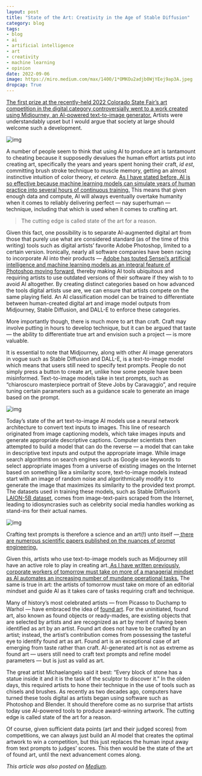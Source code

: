 ```yaml
---
layout: post
title: "State of the Art: Creativity in the Age of Stable Diffusion"
category: blog
tags: 
- blog
- ai
- artificial intelligence
- art
- creativity
- machine learning
- opinion
date: 2022-09-06
image: https://miro.medium.com/max/1400/1*OMKOu2adjb0WjYEej9ap3A.jpeg
dropcap: True
---
```


[The first prize at the recently-held 2022 Colorado State Fair’s art competition in the digital category controversially went to a work created using Midjourney, an AI-powered text-to-image generator.](https://www.smithsonianmag.com/smart-news/artificial-intelligence-art-wins-colorado-state-fair-180980703/) Artists were understandably upset but I would argue that society at large should welcome such a development.

![img](https://miro.medium.com/max/1400/0*t7Mv5hAMt_daMRml.jpg)

A number of people seem to think that using AI to produce art is tantamount to cheating because it supposedly devalues the human effort artists put into creating art, specifically the years and years spent honing their craft, *id est*, committing brush stroke technique to muscle memory, getting an almost instinctive intuition of color theory, *et cetera*. [As I have stated before, AI is so effective because machine learning models can simulate years of human practice into several hours of continuous training.](https://victorangeloblancada.github.io/blog/2019/03/25/democritization-of-expertise.html) This means that given enough data and compute, AI will always eventually overtake humanity when it comes to reliably delivering perfect — nay superhuman — technique, including that which is used when it comes to crafting art.

> The cutting edge is called state of the art for a reason.

Given this fact, one possibility is to separate AI-augmented digital art from those that purely use what are considered standard (as of the time of this writing) tools such as digital artists’ favorite Adobe Photoshop, limited to a certain version. Ironically, nearly all software companies have been racing to incorporate AI into their products — [Adobe has touted Sensei’s artificial intelligence and machine learning models as an integral feature of Photoshop moving forward](https://www.makeuseof.com/what-is-adobe-sensei/), thereby making AI tools ubiquitous and requiring artists to use outdated versions of their software if they wish to to avoid AI altogether. By creating distinct categories based on how advanced the tools digital artists use are, we can ensure that artists compete on the same playing field. An AI classification model can be trained to differentiate between human-created digital art and image model outputs from Midjourney, Stable Diffusion, and DALL-E to enforce these categories.

More importantly though, there is much more to art than craft. Craft may involve putting in hours to develop technique, but it can be argued that taste — the ability to differentiate true art and envision such a project — is more valuable.

It is essential to note that Midjourney, along with other AI image generators in vogue such as Stable Diffusion and DALL-E, is a text-to-image model which means that users still need to specify text prompts. People do not simply press a button to create art, unlike how some people have been misinformed. Text-to-image models take in text prompts, such as “chiaroscuro masterpiece portrait of Steve Jobs by Caravaggio”, and require tuning certain parameters such as a guidance scale to generate an image based on the prompt.

![img](https://miro.medium.com/max/1400/1*74sVNvrV7JBkDG3PpdGzfg.jpeg)

Today’s state of the art text-to-image AI models use a neural network architecture to convert text inputs to images. This line of research originated from image captioning models, which take images inputs and generate appropriate descriptive captions. Computer scientists then attempted to build a model that can do the reverse — a model that can take in descriptive text inputs and output the appropriate image. While image search algorithms on search engines such as Google use keywords to select appropriate images from a universe of existing images on the Internet based on something like a similarity score, text-to-image models instead start with an image of random noise and algorithmically modify it to generate the image that maximizes its similarity to the provided text prompt. The datasets used in training these models, such as Stable Diffusion’s [LAION-5B dataset](https://laion.ai/blog/laion-5b/), comes from image-text-pairs scraped from the Internet, leading to idiosyncrasies such as celebrity social media handles working as stand-ins for their actual names.

![img](https://miro.medium.com/max/1400/0*B9dfrkAzCYBY-Gi_)

Crafting text prompts is therefore a science and an art(!) unto itself —[ there are numerous scientific papers published on the nuances of prompt engineering.](https://paperswithcode.com/task/prompt-engineering)

Given this, artists who use text-to-image models such as Midjourney still have an active role to play in creating art.[ As I have written previously, corporate workers of tomorrow must take on more of a managerial mindset as AI automates an increasing number of mundane operational tasks.](https://victorangeloblancada.github.io/blog/2019/03/25/democritization-of-expertise.html) The same is true in art: the artists of tomorrow must take on more of an editorial mindset and guide AI as it takes care of tasks requiring craft and technique.

Many of history’s most celebrated artists — from Picasso to Duchamp to Warhol — have embraced the idea of [found art](https://www.moma.org/learn/moma_learning/themes/dada/marcel-duchamp-and-the-readymade/). For the uninitiated, found art, also known as found objects or ready-mades, are existing objects that are selected by artists and are recognized as art by merit of having been identified as art by an artist. Found art does not have to be crafted by an artist; instead, the artist’s contribution comes from possessing the tasteful eye to identify found art as art. Found art is an exceptional case of art emerging from taste rather than craft. AI-generated art is not as extreme as found art — users still need to craft text prompts and refine model parameters — but is just as valid as art.

The great artist Michaelangelo said it best: “Every block of stone has a statue inside it and it is the task of the sculptor to discover it.” In the olden days, this required artists to hone their technique in the use of tools such as chisels and brushes. As recently as two decades ago, computers have turned these tools digital as artists began using software such as Photoshop and Blender. It should therefore come as no surprise that artists today use AI-powered tools to produce award-winning artwork. The cutting edge is called state of the art for a reason.

Of course, given sufficient data points (art and their judged scores) from competitions, we can always just build an AI model that creates the optimal artwork to win a competition, but this just replaces the human input away from text prompts to judges’ scores. This then would be the state of the art of found art, until the next advancement comes along.

*This article was also posted on [Medium](https://medium.com/@gelo.blancada/state-of-the-art-creativity-in-the-age-of-stable-diffusion-407bd2b98776).*